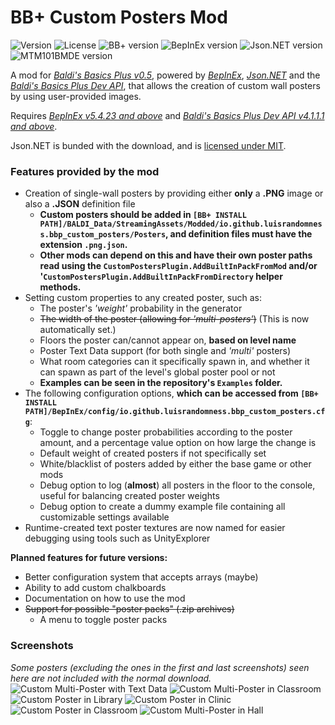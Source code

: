 # BB+ Custom Posters Mod
![Version](https://img.shields.io/badge/version-2024.3.0.0-purple) ![License](https://img.shields.io/badge/license-MIT-blue?link=https://github.com/LuisRandomness/BaldiPlus-CustomPosters/blob/main/LICENSE)
![BB+ version](https://img.shields.io/badge/bb+-0.5-69C12E?color=green) ![BepInEx version](https://img.shields.io/badge/bepinex-5.4.23-69C12E?color=yellow&link=https://github.com/BepInEx/BepInEx/releases/tag/v5.4.23) ![Json.NET version](https://img.shields.io/badge/json.net-13.0.3-69C12E?color=orange) ![MTM101BMDE version](https://img.shields.io/badge/mtm101bmde-4.1.1.1-69C12E?color=red&link=https://gamebanana.com/mods/383711)
 
A mod for [*Baldi's Basics Plus v0.5*](https://store.steampowered.com/app/1275890/Baldis_Basics_Plus/), powered by [*BepInEx*](https://github.com/BepInEx/BepInEx), [*Json.NET*](https://github.com/JamesNK/Newtonsoft.Json) and the [*Baldi's Basics Plus Dev API*](https://gamebanana.com/mods/383711), that allows the creation of custom wall posters by using user-provided images.

Requires [*BepInEx v5.4.23 and above*](https://github.com/BepInEx/BepInEx/tag/v5.4.22) and [*Baldi's Basics Plus Dev API v4.1.1.1 and above*](https://gamebanana.com/mods/383711).

Json.NET is bunded with the download, and is [licensed under MIT](https://github.com/JamesNK/Newtonsoft.Json?tab=MIT-1-ov-file#MIT-1-ov-file).

### Features provided by the mod
- Creation of single-wall posters by providing either **only** a **.PNG** image or also a **.JSON** definition file
	- **Custom posters should be added in `[BB+ INSTALL PATH]/BALDI_Data/StreamingAssets/Modded/io.github.luisrandomness.bbp_custom_posters/Posters`, and definition files must have the extension `.png.json`.**
	- **Other mods can depend on this and have their own poster paths read using the `CustomPostersPlugin.AddBuiltInPackFromMod` and/or '`CustomPostersPlugin.AddBuiltInPackFromDirectory` helper methods.**
- Setting custom properties to any created poster, such as:
	- The poster's *'weight'* probability in the generator
	- ~~The width of the poster (allowing for *'multi-posters'*)~~ (This is now automatically set.)
	- Floors the poster can/cannot appear on, **based on level name**
	- Poster Text Data support (for both single and *'multi'* posters)
	- What room categories can it specifically spawn in, and whether it can spawn as part of the level's global poster pool or not
	- **Examples can be seen in the repository's `Examples` folder.**
- The following configuration options, **which can be accessed from `[BB+ INSTALL PATH]/BepInEx/config/io.github.luisrandomness.bbp_custom_posters.cfg`**:
	- Toggle to change poster probabilities according to the poster amount, and a percentage value option on how large the change is
	- Default weight of created posters if not specifically set
	- White/blacklist of posters added by either the base game or other mods
	- Debug option to log (**almost**) all posters in the floor to the console, useful for balancing created poster weights
	- Debug option to create a dummy example file containing all customizable settings available
- Runtime-created text poster textures are now named for easier debugging using tools such as UnityExplorer 

**Planned features for future versions:**
- Better configuration system that accepts arrays (maybe)
- Ability to add custom chalkboards
- Documentation on how to use the mod
- ~~Support for possible "poster packs" (.zip archives)~~
  - A menu to toggle poster packs

### Screenshots
*Some posters (excluding the ones in the first and last screenshots) seen here are not included with the normal download.*
![Custom Multi-Poster with Text Data](https://i.imgur.com/pOoEoPV.png)
![Custom Multi-Poster in Classroom](https://i.imgur.com/gGWnWrJ.png)
![Custom Poster in Library](https://i.imgur.com/1mu1d35.png)
![Custom Poster in Clinic](https://i.imgur.com/261k0lO.png)
![Custom Poster in Classroom](https://i.imgur.com/M0u4FBS.png)
![Custom Multi-Poster in Hall](https://i.imgur.com/7CbzmRg.png)